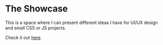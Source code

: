 # The Showcase

This is a space where I can present different ideas I have for UI/UX design and small CSS or JS projects.

Check it out [here](https://nkooman.github.io/the-showcase).
